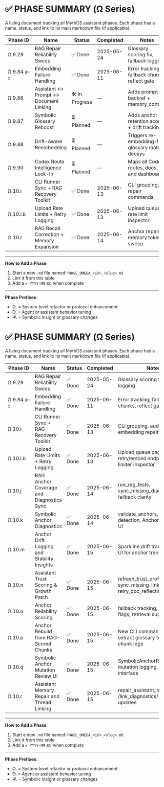 # ✅ PHASE SUMMARY (Ω Series)

A living document tracking all MythOS assistant phases. Each phase has a name, status, and link to its main markdown file (if applicable).

| Phase ID   | Name                                   | Status        | Completed  | Notes                                          |
| ---------- | -------------------------------------- | ------------- | ---------- | ---------------------------------------------- |
| Ω.9.29     | RAG Repair Reliability Sweep           | ✅ Done       | 2025-05-24 | Glossary scoring fix, fallback logging         |
| Ω.9.84.a–c | Embedding Failure Handling             | ✅ Done       | 2025-06-11 | Error tracking, fallback chunks, reflect gate  |
| Ω.9.86     | Assistant ↔ Prompt ↔ Document Linking  | 🛠 In Progress | —          | Adds prompt backref + memory_context           |
| Ω.9.87     | Symbolic Glossary Reboost              | ⏳ Planned    | —          | Adds anchor retention score + drift tracking   |
| Ω.9.88     | Drift-Aware Reembedding                | ⏳ Planned    | —          | Triggers re-embedding if glossary match decays |
| Ω.9.90     | Codex Route Intelligence Lock-In       | ⏳ Planned    | —          | Maps all Codex routes, docs, and dashboards    |
| Ω.10.i     | CLI Runner Sync + RAG Recovery Toolkit | ✅ Done       | 2025-06-13 | CLI grouping, repair commands                  |
| Ω.10.i.b   | Upload Rate Limits + Retry Logging     | ✅ Done       | 2025-06-13 | Upload queue, rate limit inspector             |
| Ω.10.r     | RAG Recall Correction + Memory Expansion | ✅ Done       | 2025-06-14 | Anchor repair, memory token sweep             |

---

**How to Add a Phase**

1. Start a new `.md` file named `PHASE_OMEGA_<id>_<slug>.md`
2. Link it from this table
3. Add a `✔️ YYYY-MM-DD` when complete

---

**Phase Prefixes:**

- Ω. = System-level refactor or protocol enhancement
- Θ. = Agent or assistant behavior tuning
- Ψ. = Symbolic insight or glossary changes

# ✅ PHASE SUMMARY (Ω Series)

A living document tracking all MythOS assistant phases. Each phase has a name, status, and link to its main markdown file (if applicable).

| Phase ID   | Name                                        | Status  | Completed  | Notes                                                               |
| ---------- | ------------------------------------------- | ------- | ---------- | ------------------------------------------------------------------- |
| Ω.9.29     | RAG Repair Reliability Sweep                | ✅ Done | 2025-05-24 | Glossary scoring fix, fallback logging                              |
| Ω.9.84.a–c | Embedding Failure Handling                  | ✅ Done | 2025-06-11 | Error tracking, fallback chunks, reflect gate                       |
| Ω.10.i     | CLI Runner Sync + RAG Recovery Toolkit      | ✅ Done | 2025-06-13 | CLI grouping, audit tools, embedding repair                         |
| Ω.10.i.b   | Upload Rate Limits + Retry Logging          | ✅ Done | 2025-06-13 | Upload queue page, retry/embed endpoints, rate limiter inspector    |
| Ω.10.j     | RAG Anchor Coverage and Diagnostics Sync    | ✅ Done | 2025-06-14 | run_rag_tests, sync_missing_diagnostics, fallback clarity           |
| Ω.10.k     | Symbolic Anchor Diagnostics                 | ✅ Done | 2025-06-14 | validate_anchors, orphan detection, Anchor Diagnostics UI           |
| Ω.10.m     | Anchor Drift Logging and Stability Insights | ✅ Done | 2025-06-15 | Sparkline drift tracking, CLI + UI for anchor trends                |
| Ω.10.n     | Assistant Trust Scoring & Growth Patch      | ✅ Done | 2025-06-15 | refresh_trust_profile, sync_missing_links, retry_doc_reflections    |
| Ω.10.o     | Anchor Reliability Scoring                  | ✅ Done | 2025-06-15 | fallback tracking, unstable flags, retrieval suppression            |
| Ω.10.p     | Anchor Rebuild from RAG-Scored Chunks       | ✅ Done | 2025-06-15 | New CLI command + utility to extract glossary terms from chunk logs |
| Ω.10.q     | Symbolic Anchor Mutation Review UI          | ✅ Done | 2025-06-15 | SymbolicAnchorReviewPage, mutation logging, review interface        |
| Ω.10.r     | Assistant Memory Repair and Thread Linking  | ✅ Done | 2025-06-15 | repair_assistant_memory_links, /link_diagnostics/ API + UI updates  |

---

**How to Add a Phase**

1. Start a new `.md` file named `PHASE_OMEGA_<id>_<slug>.md`
2. Link it from this table
3. Add a `✔️ YYYY-MM-DD` when complete

---

**Phase Prefixes:**

- Ω. = System-level refactor or protocol enhancement
- Θ. = Agent or assistant behavior tuning
- Ψ. = Symbolic insight or glossary changes
